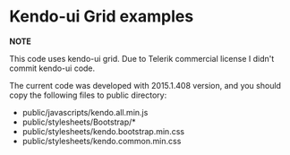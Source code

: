 # Kendo-ui Grid examples

**NOTE**

This code uses kendo-ui grid. Due to Telerik commercial license I didn't commit kendo-ui code.

The current code was developed with 2015.1.408 version, and you should copy the following files to public directory:

- public/javascripts/kendo.all.min.js
- public/stylesheets/Bootstrap/*
- public/stylesheets/kendo.bootstrap.min.css
- public/stylesheets/kendo.common.min.css
